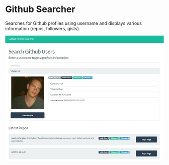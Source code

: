 # Github Searcher 

Searches for Github profiles using username and displays various information (repos, followers, gists).


![Alt text](/img/githubsearcher.JPG "Github Searcher")  